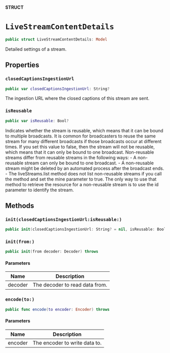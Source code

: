**STRUCT**

# `LiveStreamContentDetails`

```swift
public struct LiveStreamContentDetails: Model
```

Detailed settings of a stream.

## Properties
### `closedCaptionsIngestionUrl`

```swift
public var closedCaptionsIngestionUrl: String?
```

The ingestion URL where the closed captions of this stream are sent.

### `isReusable`

```swift
public var isReusable: Bool?
```

Indicates whether the stream is reusable, which means that it can be bound to multiple broadcasts. It is common for broadcasters to reuse the same stream for many different broadcasts if those broadcasts occur at different times. If you set this value to false, then the stream will not be reusable, which means that it can only be bound to one broadcast. Non-reusable streams differ from reusable streams in the following ways: - A non-reusable stream can only be bound to one broadcast. - A non-reusable stream might be deleted by an automated process after the broadcast ends. - The liveStreams.list method does not list non-reusable streams if you call the method and set the mine parameter to true. The only way to use that method to retrieve the resource for a non-reusable stream is to use the id parameter to identify the stream.

## Methods
### `init(closedCaptionsIngestionUrl:isReusable:)`

```swift
public init(closedCaptionsIngestionUrl: String? = nil, isReusable: Bool? = nil)
```

### `init(from:)`

```swift
public init(from decoder: Decoder) throws
```

#### Parameters

| Name | Description |
| ---- | ----------- |
| decoder | The decoder to read data from. |

### `encode(to:)`

```swift
public func encode(to encoder: Encoder) throws
```

#### Parameters

| Name | Description |
| ---- | ----------- |
| encoder | The encoder to write data to. |